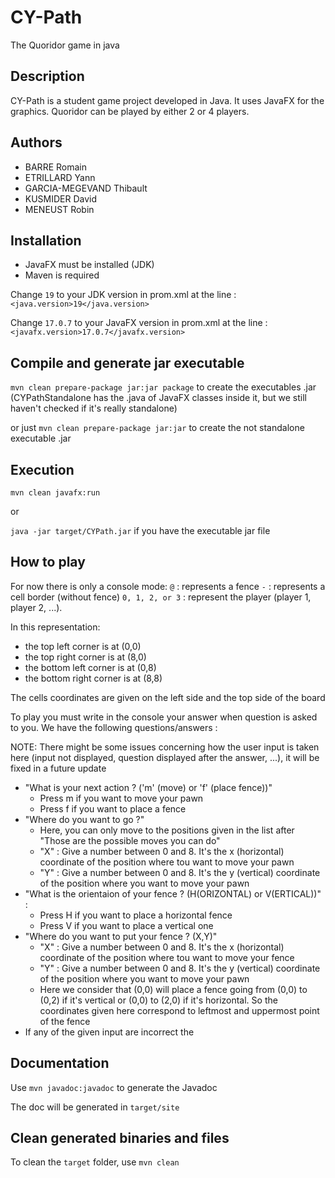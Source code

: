 # CY-Path

The Quoridor game in java

## Description

CY-Path is a student game project developed in Java. It uses JavaFX for the graphics. 
Quoridor can be played by either 2 or 4 players.

## Authors

* BARRE Romain
* ETRILLARD Yann
* GARCIA-MEGEVAND Thibault
* KUSMIDER David
* MENEUST Robin

## Installation

- JavaFX must be installed (JDK)
- Maven is required

Change `19` to your JDK version in prom.xml at the line :
`<java.version>19</java.version>`

Change `17.0.7` to your JavaFX version in prom.xml at the line :
`<javafx.version>17.0.7</javafx.version>`


## Compile and generate jar executable

`mvn clean prepare-package jar:jar package` to create the executables .jar (CYPathStandalone has the .java of JavaFX classes inside it, but we still haven't checked if it's really standalone)

or just `mvn clean prepare-package jar:jar` to create the not standalone executable .jar

## Execution

`mvn clean javafx:run`

or

`java -jar target/CYPath.jar` if you have the executable jar file

## How to play

For now there is only a console mode:
`@` : represents a fence
`-` : represents a cell border (without fence)
`0, 1, 2, or 3` : represent the player (player 1, player 2, ...).

In this representation:
- the top left corner is at (0,0)
- the top right corner is at (8,0)
- the bottom left corner is at (0,8)
- the bottom right corner is at (8,8)

The cells coordinates are given on the left side and the top side of the board

To play you must write in the console your answer when question is asked to you. We have the following questions/answers :

NOTE: There might be some issues concerning how the user input is taken here (input not displayed, question displayed after the answer, ...), it will be fixed in a future update

- "What is your next action ? ('m' (move) or 'f' (place fence))"
    - Press m if you want to move your pawn
    - Press f if you want to place a fence
- "Where do you want to go ?"
    - Here, you can only move to the positions given in the list after "Those are the possible moves you can do"
    - "X" : Give a number between 0 and 8. It's the x (horizontal) coordinate of the position where tou want to move your pawn
    - "Y" : Give a number between 0 and 8. It's the y (vertical) coordinate of the position where you want to move your pawn
- "What is the orientaion of your fence ? (H(ORIZONTAL) or V(ERTICAL))" : 
    - Press H if you want to place a horizontal fence
    - Press V if you want to place a vertical one
- "Where do you want to put your fence ? (X,Y)"
    - "X" : Give a number between 0 and 8. It's the x (horizontal) coordinate of the position where tou want to move your fence
    - "Y" : Give a number between 0 and 8. It's the y (vertical) coordinate of the position where you want to move your pawn
    - Here we consider that (0,0) will place a fence going from (0,0) to (0,2) if it's vertical or (0,0) to (2,0) if it's horizontal. So the coordinates given here correspond to leftmost and uppermost point of the fence
- If any of the given input are incorrect the


## Documentation

Use `mvn javadoc:javadoc` to generate the Javadoc

The doc will be generated in `target/site`

## Clean generated binaries and files

To clean the `target` folder, use `mvn clean`